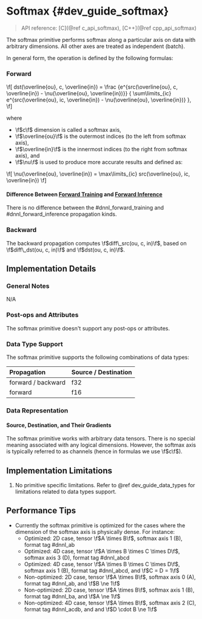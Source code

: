 Softmax {#dev_guide_softmax}
============================

>
> API reference: [C](@ref c_api_softmax), [C++](@ref cpp_api_softmax)
>

The softmax primitive performs softmax along a particular axis on data with
arbitrary dimensions. All other axes are treated as independent (batch).

In general form, the operation is defined by the following formulas:

### Forward

\f[
    dst(\overline{ou}, c, \overline{in}) =
        \frac
        {e^{src(\overline{ou}, c, \overline{in}) - \nu(\overline{ou}, \overline{in})}}
        {
            \sum\limits_{ic}
                e^{src(\overline{ou}, ic, \overline{in}) - \nu(\overline{ou}, \overline{in})}
        },
\f]

where

- \f$c\f$ dimension is called a softmax axis,
- \f$\overline{ou}\f$ is the outermost indices (to the left from softmax axis),
- \f$\overline{in}\f$ is the innermost indices (to the right from softmax axis), and
- \f$\nu\f$ is used to produce more accurate results and defined as:

\f[
    \nu(\overline{ou}, \overline{in}) =
        \max\limits_{ic}
        src(\overline{ou}, ic, \overline{in})
\f]

#### Difference Between [Forward Training](#dnnl_forward_training) and [Forward Inference](#dnnl_forward_inference)

There is no difference between the #dnnl_forward_training
and #dnnl_forward_inference propagation kinds.

### Backward

The backward propagation computes
\f$diff\_src(ou, c, in)\f$,
based on
\f$diff\_dst(ou, c, in)\f$ and \f$dst(ou, c, in)\f$.

## Implementation Details

### General Notes

N/A

### Post-ops and Attributes

The softmax primitive doesn't support any post-ops or attributes.

### Data Type Support

The softmax primitive supports the following combinations of data types:

| Propagation        | Source / Destination
| :--                | :--
| forward / backward | f32
| forward            | f16

### Data Representation

#### Source, Destination, and Their Gradients

The softmax primitive works with arbitrary data tensors. There is no special
meaning associated with any logical dimensions. However, the softmax axis is
typically referred to as channels (hence in formulas we use \f$c\f$).


## Implementation Limitations

1. No primitive specific limitations. Refer to @ref dev_guide_data_types for
   limitations related to data types support.

## Performance Tips

 * Currently the softmax primitive is optimized for the cases where
   the dimension of the softmax axis is physically dense. For instance:
   - Optimized: 2D case, tensor \f$A \times B\f$,
                softmax axis 1 (B), format tag #dnnl_ab
   - Optimized: 4D case, tensor \f$A \times B \times C \times D\f$,
                softmax axis 3 (D), format tag #dnnl_abcd
   - Optimized: 4D case, tensor \f$A \times B \times C \times D\f$,
                softmax axis 1 (B), format tag #dnnl_abcd, and
                \f$C = D = 1\f$
   - Non-optimized: 2D case, tensor \f$A \times B\f$,
                    softmax axis 0 (A), format tag #dnnl_ab,
                    and \f$B \ne 1\f$
   - Non-optimized: 2D case, tensor \f$A \times B\f$,
                    softmax axis 1 (B), format tag #dnnl_ba,
                    and \f$A \ne 1\f$
   - Non-optimized: 4D case, tensor \f$A \times B\f$,
                    softmax axis 2 (C), format tag #dnnl_acdb, and
                    and \f$D \cdot B \ne 1\f$
